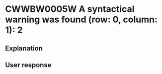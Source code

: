 # CWWBW0005W A syntactical warning was found (row: 0, column: 1): 2

## Explanation

## User response